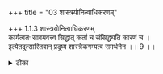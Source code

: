 +++
title = "03 शास्त्रयोनित्वाधिकरणम्"

+++
1.1.3 शास्त्रयोनित्वाधिकरणम्  
कार्यत्वतः सावयवत्त्व सिद्धात् कर्ता च संसिद्ध्यति कारणं च ।  
इत्येतदुत्सारितवान् प्रदूष्य शास्त्रैकगम्यत्व समर्थनेन ।। 9 ।।

<details><summary>टीका</summary>

1.1.3 शास्त्रयोनित्वाधिकरणम् Brahman is proved as the material and the efficient cause of the world through inference of the form that the world in view of its being made up of parts is an effect and it must have a material and an efficient cause. (And, Brahman is so). The author of the सूत्र - s pointing out defects in the above view has rejected it and has established that Brahman could be, known only through the उपनिषद्-s.1 Notes : 1. Since Brahman, that is Lord नारायण has cit and acit as His body. He is the material and the efficient cause of the world. And this fact could be ascertained only from the उपनिषदिc texts such as (From which these things originate, by which they are sustained after their origination, and into which they lapse back at the time of dissolution - seek to know that (Taitt. Up. III.1) अनुमान could only prove that the world being an effect must have a cause. It is not capable of proving that such a cause must be one, omniscient and omnipotent.
</details>

